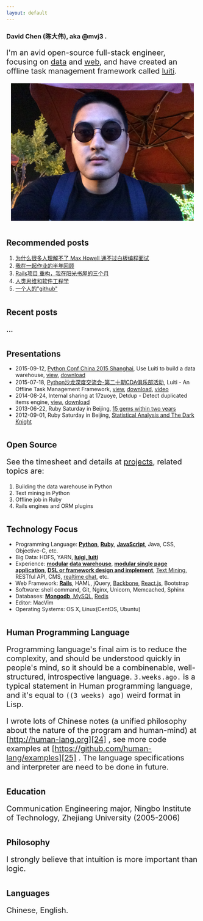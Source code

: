 ```yaml
---
layout: default
---
```



<style>
p { /* introduction */
  font-size: 20px;
}
h2 { /* sub section */
  margin-top: 40px;
}

p ol li a {
  font-size: 16px;
}
</style>

### **David Chen** (陈大伟), aka **@mvj3** .

I'm an avid open-source full-stack engineer, focusing on [data][6] and [web][7],
and have created an offline task management framework called [luiti][8].

<p align="center">
  <!-- ![mvj3_wear_sunglasses](/images/mvj3/mvj3_wear_sungclasses.jpg){: height='360px' width='480px'}" -->
  <img src="/images/mvj3/mvj3_wear_sungclasses_20150526.jpg" alt="mvj3_wear_sunglasses_20150526" height="360px" width="480px">
</p>


Recommended posts
------------------------------------------------
1. [为什么很多人理解不了 Max Howell 通不过白板编程面试][9]
2. [我在一起作业的半年回顾][10]
3. [Rails项目 重构，我在阳光书屋的三个月][11]
4. [人类思维和软件工程学][12]
5. [一个人的"github"][13]


Recent posts
------------------------------------------------
...


Presentations
------------------------------------------------
* 2015-09-12, [Python Conf China 2015 Shanghai][21], Use Luiti to build a data warehouse, [view][22], [download][23]
* 2015-07-18, [Python沙龙深度交流会-第二十期CDA俱乐部活动][3], Luiti - An Offline Task Management Framework, [view][4], [download][2], [video][20]
* 2014-08-24, Internal sharing at 17zuoye, Detdup - Detect duplicated items engine, [view][5], [download][1]
* 2013-06-22, Ruby Saturday in Beijing, [15 gems within two years](http://ruby-china.org/topics/11806)
* 2012-09-01, Ruby Saturday in Beijing, [Statistical Analysis and The Dark Knight](/statistics-analytics-and-dark-knight)

Open Source
------------------------------------------------
See the timesheet and details at [projects](/projects/), related topics are:

1. Building the data warehouse in Python
2. Text mining in Python
3. Offline job in Ruby
4. Rails engines and ORM plugins

Technology Focus
------------------------------------------------
* Programming Language: **[Python][6]**, **[Ruby][7]**, **[JavaScript][14]**, Java, CSS, Objective-C, etc.
* Big Data: HDFS, YARN, **[luigi, luiti][8]**
* Experience: **[modular][8]  [data warehouse][15]**, **[modular single page application][13]**, **[DSL or framework design and implement][17]**, [Text Mining][26], RESTful API, CMS, [realtime chat][16], etc.
* Web Framework: **[Rails][7]**, HAML, jQuery, [Backbone][19], [React.js][18], Bootstrap
* Software: shell command, Git, Nginx, Unicorn, Memcached, Sphinx
* Databases: [**Mongodb**, MySQL][17], [Redis][16]
* Editor: MacVim
* Operating Systems: OS X, Linux(CentOS, Ubuntu)

Human Programming Language
------------------------------------------------
Programming language's final aim is to reduce the complexity, and should be understood quickly in people's mind,
so it should be a combinenable, well-structured, introspective language.
`3.weeks.ago.` is a typical statement in Human programming language, and
it's equal to `((3 weeks) ago)` weird format in Lisp.

I wrote lots of Chinese notes (a unified philosophy about the nature of the program and human-mind) at [http://human-lang.org][24] , see more code examples at [https://github.com/human-lang/examples][25] .
The language specifications and interpreter are need to be done in future.


Education
------------------------------------------------
Communication Engineering major, Ningbo Institute of Technology, Zhejiang University (2005-2006)


Philosophy
------------------------------------------------
<!--
The slave of material, the servant of fashion, the king of the inner, and the God of art.

Chinese version: 物质的奴隶，时尚的仆人，内在的国王，艺术的上帝。
-->

I strongly believe that intuition is more important than logic.


Languages
------------------------------------------------
Chinese, English.


[1]: https://github.com/mvj3/mvj3.github.io/raw/master/pdfs/detdup%20-%20Detect%20duplicated%20items%20engine.pdf
[2]: https://github.com/mvj3/mvj3.github.io/raw/master/pdfs/Luiti%20-%20An%20Offline%20Task%20Management%20Framework.pdf
[3]: http://bbs.pinggu.org/thread-3815359-1-1.html
[4]: https://speakerdeck.com/mvj3/luiti-an-offline-task-management-framework
[5]: https://speakerdeck.com/mvj3/detdup-detect-duplicated-items-engine
[6]: /projects/#building-the-data-warehouse-in-python-07-2014-present-
[7]: /projects/#rails-engine-or-related-05-2013-12-2013-
[8]:  https://luiti.github.io
[9]: /2015/06/22/why-most-of-people-cant-understand-Max-Howell-cant-pass-whiteboard-coding-test
[10]: /2014/09/21/half-year-review-at-17zuoye
[11]: /2013/12/16/refectoring-code-at-sunshine-library-in-three-months
[12]: /2013/12/15/human-mind-and-software-engineering
[13]: /2013/08/04/a-man-github
[14]: /projects/#some-javascript-stuffs-03-2014-05-2015-
[15]: /projects/#offline-job-in-ruby-08-2011-12-2013-
[16]: https://github.com/mvj3/faye-online
[17]: https://github.com/mvj3/statlysis
[18]: https://github.com/Luiti/luiti/tree/master/luiti/webui
[19]: https://github.com/eoecn/qa-rails/blob/eoecn/app/assets/javascripts/qa-rails.js#L30
[20]: http://v.youku.com/v_show/id_XMTI5MjE1MTA4NA==.html?f=25942084
[21]: http://cn.pycon.org/2015/shanghai.html
[22]: http://luiti.github.io/talks/Python-Conf-2015-Shanghai.html
[23]: https://github.com/Luiti/luiti.github.io/raw/master/talks/Luiti-Python-China-2015.pdf
[24]: http://human-lang.org
[25]: https://github.com/human-lang/examples
[26]: /projects/#text-mining-in-python-06-2014-05-2015-



<script src="{{ "/bower_components/underscore/underscore-min.js" | prepend: site.baseurl }}" type="text/javascript"></script>

<script>
$(document).ready(function() {
  // render recent posts.
  var recent_posts_header = $("#recent-posts");
  var recent_posts_dom = recent_posts_header.next("p");

  var li_template = _.template(""
    + "<li>"
    + "  <a href='<%= link %>'><%= title %></a>"
    + "</li>"
  );
  var posts_template = function(posts) {
    var lis = _.map(posts, function(post) {
      return li_template(post);
    });
    return "<ol>"
      + lis.join("")
      + "</ol>";
  };

  $.ajax({
      type: "GET",
      url: "/feed.xml",
      dataType: "xml",
      success: function (xml) {
          console.log("[load posts xml]", xml);

          var posts = _.map($(xml).find("item"), function(item) {
            var item = $(item);
            return {
              "title": item.find("title").text(),
              "link":  item.find("link").text(),
            };
          });

          var recent_posts_str = posts_template(posts.slice(0, 5));
          recent_posts_dom.html(recent_posts_str);
      }
  });

  recent_posts_header.html(recent_posts_header.text() + "   <a href='/blog' style='font-size:14px;'>(See more ...)</a>");
});
</script>
